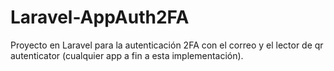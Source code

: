# Laravel-AppAuth2FA
Proyecto en Laravel para la autenticación 2FA con el correo y el lector de qr autenticator (cualquier app a fin a esta implementación).
